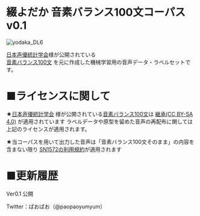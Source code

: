 # 綴よだか 音素バランス100文コーパス v0.1 
![yodaka_DL6](https://user-images.githubusercontent.com/32325910/147927243-30cda266-4438-4e65-870c-876b95abb10d.png)

[日本声優統計学会](http://voice-statistics.github.io "日本声優統計学会")様が公開されている  
[音素バランス100文](https://github.com/voice-statistics/voice-statistics.github.com/blob/master/assets/doc/balance_sentences.txt "音素バランス100文")
を元に作成した機械学習用の音声データ・ラベルセットです。

# ■ライセンスに関して
★[日本声優統計学会](http://voice-statistics.github.io "日本声優統計学会") 様が公開されている[音素バランス100文](https://github.com/voice-statistics/voice-statistics.github.com/blob/master/assets/doc/balance_sentences.txt "音素バランス100文")は
[継承(CC BY-SA 4.0)](https://creativecommons.org/licenses/by-sa/4.0/deed.ja　 "CC BY-SA 4.0")
が適用されています
ラベルデータや原型を留めた音声の再配布に関しては上記のライセンスが適用されます。

★当コーパスを用いて出力した音声は「音素バランス100文そのまま」の内容を含まない限り
[SN1572の利用規約](http://sn1572-nighthawk.sakura.ne.jp/tos.html "SN1572")が適用されます


# ■更新履歴

 Ver0.1 公開

Twitter：ぱおぱお（@paopaoyumyum）
